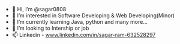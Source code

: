 - 👋 Hi, I’m @sagar0808
- 👀 I’m interested in Software Developing & Web Developing(Minor)
- 🌱 I’m currently learning Java, python and many more...
- 💞️ I’m looking to Intership or job
- 📫 Linkedin - www.linkedin.com/in/sagar-ram-632528297

<!---
sagar0808/sagar0808 is a ✨ special ✨ repository because its `README.md` (this file) appears on your GitHub profile.
You can click the Preview link to take a look at your changes.
--->
